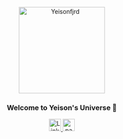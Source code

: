 <p align="center" width="300">
  <img align="center" width="200" src="https://i.imgur.com/MKQzW4A.png" alt="Yeisonfjrd">
  <h3 align="center">Welcome to Yeison's Universe 🌌</h3>
</p>

<p align="center">
  <a href="https://www.linkedin.com/in/yeison-fajardo/">
    <img src="https://imgur.com/UiQ5QxJ.png" width="28px" height="28px" alt="Linkedin"/>
  </a>
  <a href="https://yeisonfjrd.netlify.app/">
    <img src="https://user-images.githubusercontent.com/54821132/129295088-d8b1421a-2274-42a2-951c-3acc1d5807d6.png" width="28px" height="28px" alt="paginaweb"/>
  </a>
</p>

